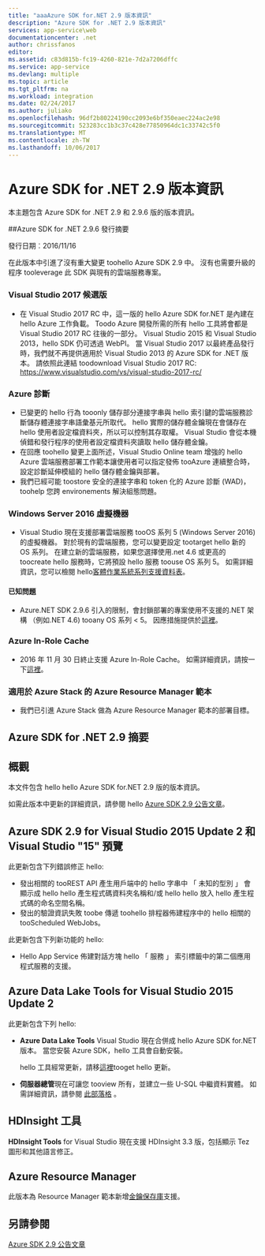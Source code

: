 ```yaml
---
title: "aaaAzure SDK for.NET 2.9 版本資訊"
description: "Azure SDK for .NET 2.9 版本資訊"
services: app-service\web
documentationcenter: .net
author: chrissfanos
editor: 
ms.assetid: c83d815b-fc19-4260-821e-7d2a7206dffc
ms.service: app-service
ms.devlang: multiple
ms.topic: article
ms.tgt_pltfrm: na
ms.workload: integration
ms.date: 02/24/2017
ms.author: juliako
ms.openlocfilehash: 96df2b80224190cc2093e6bf350eaec224ac2e98
ms.sourcegitcommit: 523283cc1b3c37c428e77850964dc1c33742c5f0
ms.translationtype: MT
ms.contentlocale: zh-TW
ms.lasthandoff: 10/06/2017
---
```

# <a name="azure-sdk-for-net-29-release-notes"></a>Azure SDK for .NET 2.9 版本資訊

本主題包含 Azure SDK for .NET 2.9 和 2.9.6 版的版本資訊。

##<a name="azure-sdk-for-net-296-release-summary"></a>Azure SDK for .NET 2.9.6 發行摘要

發行日期︰2016/11/16
 
在此版本中引進了沒有重大變更 toohello Azure SDK 2.9 中。 沒有也需要升級的程序 tooleverage 此 SDK 與現有的雲端服務專案。

### <a name="visual-studio-2017-release-candidate"></a>Visual Studio 2017 候選版

- 在 Visual Studio 2017 RC 中，這一版的 hello Azure SDK for.NET 是內建在 hello Azure 工作負載。 Toodo Azure 開發所需的所有 hello 工具將會都是 Visual Studio 2017 RC 往後的一部分。 Visual Studio 2015 和 Visual Studio 2013，hello SDK 仍可透過 WebPI。 當 Visual Studio 2017 以最終產品發行時，我們就不再提供適用於 Visual Studio 2013 的 Azure SDK for .NET 版本。 請依照此連結 toodownload Visual Studio 2017 RC: https://www.visualstudio.com/vs/visual-studio-2017-rc/

### <a name="azure-diagnostics"></a>Azure 診斷

- 已變更的 hello 行為 tooonly 儲存部分連接字串與 hello 索引鍵的雲端服務診斷儲存體連接字串語彙基元所取代。 hello 實際的儲存體金鑰現在會儲存在 hello 使用者設定檔資料夾，所以可以控制其存取權。 Visual Studio 會從本機偵錯和發行程序的使用者設定檔資料夾讀取 hello 儲存體金鑰。 
- 在回應 toohello 變更上面所述，Visual Studio Online team 增強的 hello Azure 雲端服務部署工作範本讓使用者可以指定發佈 tooAzure 連續整合時，設定診斷延伸模組的 hello 儲存體金鑰與部署。
- 我們已經可能 toostore 安全的連接字串和 token 化的 Azure 診斷 (WAD)，toohelp 您跨 environements 解決組態問題。
 
### <a name="windows-server-2016-virtual-machines"></a>Windows Server 2016 虛擬機器

- Visual Studio 現在支援部署雲端服務 tooOS 系列 5 (Windows Server 2016) 的虛擬機器。 對於現有的雲端服務，您可以變更設定 tootarget hello 新的 OS 系列。 在建立新的雲端服務，如果您選擇使用.net 4.6 或更高的 toocreate hello 服務時，它將預設 hello 服務 toouse OS 系列 5。  如需詳細資訊，您可以檢閱 hello[客體作業系統系列支援資料表](https://azure.microsoft.com/en-us/documentation/articles/cloud-services-guestos-update-matrix/)。

#### <a name="known-issues"></a>已知問題

- Azure.NET SDK 2.9.6 引入的限制，會封鎖部署的專案使用不支援的.NET 架構 （例如.NET 4.6) tooany OS 系列 < 5。 因應措施提供於[這裡](https://github.com/MicrosoftDocs/azure-cloud-services-files/tree/master/Azure%20Targets%20SDK%202.9)。

 
### <a name="azure-in-role-cache"></a>Azure In-Role Cache 

- 2016 年 11 月 30 日終止支援 Azure In-Role Cache。 如需詳細資訊，請按一下[這裡](https://azure.microsoft.com/en-us/blog/azure-managed-cache-and-in-role-cache-services-to-be-retired-on-11-30-2016/)。

### <a name="azure-resource-manager-templates-for-azure-stack"></a>適用於 Azure Stack 的 Azure Resource Manager 範本

- 我們已引進 Azure Stack 做為 Azure Resource Manager 範本的部署目標。


## <a name="azure-sdk-for-net-29-summary"></a>Azure SDK for .NET 2.9 摘要

## <a name="overview"></a>概觀
本文件包含 hello hello Azure SDK for.NET 2.9 版的版本資訊。 

如需此版本中更新的詳細資訊，請參閱 hello [Azure SDK 2.9 公告文章](https://azure.microsoft.com/blog/announcing-visual-studio-azure-tools-and-sdk-2-9/)。

## <a name="azure-sdk-29-for-visual-studio-2015-update-2-and-visual-studio-15-preview"></a>Azure SDK 2.9 for Visual Studio 2015 Update 2 和 Visual Studio "15" 預覽
此更新包含下列錯誤修正 hello:

* 發出相關的 tooREST API 產生用戶端中的 hello 字串中 「 未知的型別 」 會顯示成 hello hello 產生程式碼資料夾名稱和/或 hello hello 放入 hello 產生程式碼的命名空間名稱。
* 發出的驗證資訊失敗 toobe 傳遞 toohello 排程器佈建程序中的 hello 相關的 tooScheduled WebJobs。

此更新包含下列新功能的 hello:

* Hello App Service 佈建對話方塊 hello 「 服務 」 索引標籤中的第二個應用程式服務的支援。 

## <a name="azure-data-lake-tools-for-visual-studio-2015-update-2"></a>Azure Data Lake Tools for Visual Studio 2015 Update 2
此更新包含下列 hello:

* **Azure Data Lake Tools** Visual Studio 現在合併成 hello Azure SDK for.NET 版本。 當您安裝 Azure SDK，hello 工具會自動安裝。 
  
    hello 工具經常更新，請移[這裡](http://aka.ms/datalaketool)tooget hello 更新。
* **伺服器總管**現在可讓您 tooview 所有，並建立一些 U-SQL 中繼資料實體。 如需詳細資訊，請參閱 [此部落格](https://azure.microsoft.com/documentation/services/data-lake-analytics/) 。

## <a name="hdinsight-tools"></a>HDInsight 工具
**HDInsight Tools** for Visual Studio 現在支援 HDInsight 3.3 版，包括顯示 Tez 圖形和其他語言修正。

## <a name="azure-resource-manager"></a>Azure Resource Manager
此版本為 Resource Manager 範本新增[金鑰保存庫](../azure-resource-manager/resource-manager-keyvault-parameter.md)支援。

## <a name="see-also"></a>另請參閱
[Azure SDK 2.9 公告文章](https://azure.microsoft.com/blog/announcing-visual-studio-azure-tools-and-sdk-2-9/)

